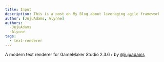 ```yaml
---
title: Input
description: This is a post on My Blog about leveraging agile frameworks.
author: [JujuAdams, Alynne]
authors: 
  -JujuAdams
  -Alynne
tags:
  - text-renderer
---
```


A modern text renderer for GameMaker Studio 2.3.6+ by [@jujuadams](https://github.com/JujuAdams/)

